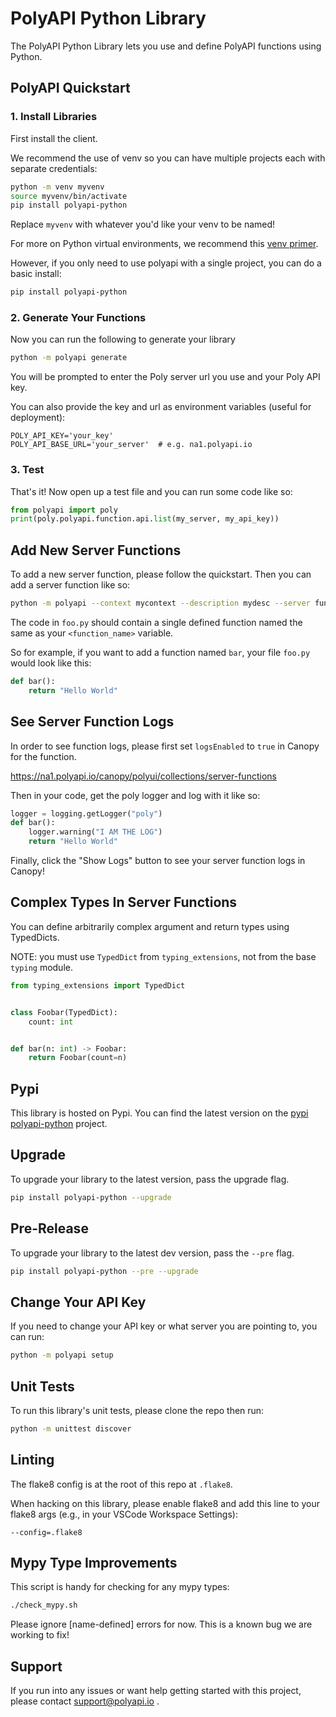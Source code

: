 # PolyAPI Python Library

The PolyAPI Python Library lets you use and define PolyAPI functions using Python.

## PolyAPI Quickstart

### 1. Install Libraries

First install the client.

We recommend the use of venv so you can have multiple projects each with separate credentials:

```bash
python -m venv myvenv
source myvenv/bin/activate
pip install polyapi-python
```

Replace `myvenv` with whatever you'd like your venv to be named!

For more on Python virtual environments, we recommend this [venv primer](https://realpython.com/python-virtual-environments-a-primer/).

However, if you only need to use polyapi with a single project, you can do a basic install:

```bash
pip install polyapi-python
```

### 2. Generate Your Functions

Now you can run the following to generate your library

```bash
python -m polyapi generate
```

You will be prompted to enter the Poly server url you use and your Poly API key.

You can also provide the key and url as environment variables (useful for deployment):

```
POLY_API_KEY='your_key'
POLY_API_BASE_URL='your_server'  # e.g. na1.polyapi.io
```

### 3. Test

That's it! Now open up a test file and you can run some code like so:

```python
from polyapi import poly
print(poly.polyapi.function.api.list(my_server, my_api_key))
```


## Add New Server Functions

To add a new server function, please follow the quickstart. Then you can add a server function like so:

```bash
python -m polyapi --context mycontext --description mydesc --server function add <function_name> foo.py
```

The code in `foo.py` should contain a single defined function named the same as your `<function_name>` variable.

So for example, if you want to add a function named `bar`, your file `foo.py` would look like this:

```python
def bar():
    return "Hello World"
```

## See Server Function Logs

In order to see function logs, please first set `logsEnabled` to `true` in Canopy for the function.

https://na1.polyapi.io/canopy/polyui/collections/server-functions

Then in your code, get the poly logger and log with it like so:

```python
logger = logging.getLogger("poly")
def bar():
    logger.warning("I AM THE LOG")
    return "Hello World"
```

Finally, click the "Show Logs" button to see your server function logs in Canopy!


## Complex Types In Server Functions

You can define arbitrarily complex argument and return types using TypedDicts.

NOTE: you must use `TypedDict` from `typing_extensions`, not from the base `typing` module.

```python
from typing_extensions import TypedDict


class Foobar(TypedDict):
    count: int


def bar(n: int) -> Foobar:
    return Foobar(count=n)
```

## Pypi

This library is hosted on Pypi. You can find the latest version on the [pypi polyapi-python](https://pypi.org/project/polyapi-python/) project.


## Upgrade

To upgrade your library to the latest version, pass the upgrade flag.

```bash
pip install polyapi-python --upgrade
```

## Pre-Release

To upgrade your library to the latest dev version, pass the `--pre` flag.

```bash
pip install polyapi-python --pre --upgrade
```

## Change Your API Key

If you need to change your API key or what server you are pointing to, you can run:

```bash
python -m polyapi setup
```

## Unit Tests

To run this library's unit tests, please clone the repo then run:

```bash
python -m unittest discover
```

## Linting

The flake8 config is at the root of this repo at `.flake8`.

When hacking on this library, please enable flake8 and add this line to your flake8 args (e.g., in your VSCode Workspace Settings):

```
--config=.flake8
```

## Mypy Type Improvements

This script is handy for checking for any mypy types:

```bash
./check_mypy.sh
```

Please ignore \[name-defined\] errors for now. This is a known bug we are working to fix!

## Support

If you run into any issues or want help getting started with this project, please contact support@polyapi.io
.
